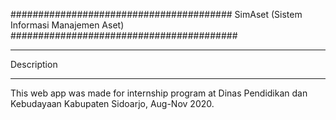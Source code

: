 ########################################
SimAset (Sistem Informasi Manajemen Aset)
#########################################
***********
Description
***********
This web app was made for internship program at Dinas Pendidikan dan Kebudayaan Kabupaten Sidoarjo, Aug-Nov 2020.
